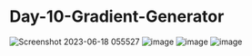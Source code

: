 # Day-10-Gradient-Generator
![Screenshot 2023-06-18 055527](https://github.com/zelikhan/Day-10-Gradient-Generator/assets/114800813/5d741144-763c-4b04-b405-0b8b1ca42407)
![image](https://github.com/zelikhan/Day-10-Gradient-Generator/assets/114800813/25ea76dc-5d34-49c8-ab6a-fb7bffa496a9)
![image](https://github.com/zelikhan/Day-10-Gradient-Generator/assets/114800813/62e93f59-f44c-42a1-a0b6-a7cb813a0edb)
![image](https://github.com/zelikhan/Day-10-Gradient-Generator/assets/114800813/e59a5b0a-cee3-4f0e-a44a-0d8480a74fce)

